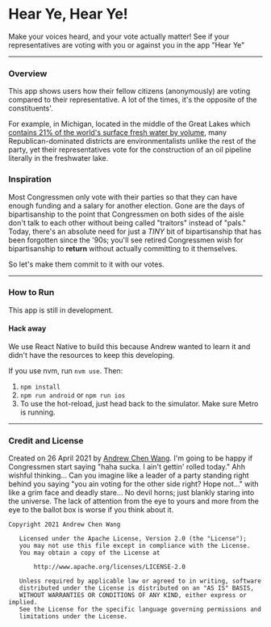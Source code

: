 # Hear Ye, Hear Ye!

Make your voices heard, and your vote actually matter!
See if your representatives are voting
with you or against you in the app "Hear Ye"

---

### Overview

This app shows users how their fellow citizens
(anonymously) are voting compared to their
representative. A lot of the times, it's
the opposite of the constituents'.

For example, in Michigan, located in the 
middle of the Great Lakes which [contains 21% of the world's
surface fresh water by volume](https://en.wikipedia.org/wiki/Great_Lakes),
many Republican-dominated districts are environmentalists
unlike the rest of the party, yet their representatives
vote for the construction of an oil pipeline
literally in the freshwater lake.

### Inspiration

Most Congressmen only vote with their parties
so that they can have enough funding and a salary
for another election. Gone are the days of
bipartisanship to the point that Congressmen on both
sides of the aisle don't talk to each other without
being called "traitors" instead of "pals." Today,
there's an absolute need for just a _TINY_
bit of bipartisanship that has been forgotten
since the '90s; you'll see retired Congressmen
wish for bipartisanship to **return** without
actually committing to it themselves.

So let's make them commit to it with our votes.

---
### How to Run

This app is still in development.

#### Hack away

We use React Native to build this because Andrew
wanted to learn it and didn't have the resources
to keep this developing.

If you use nvm, run `nvm use`. Then:

1. `npm install`
2. `npm run android` or `npm run ios`
3. To use the hot-reload, just head 
   back to the simulator. Make sure Metro is running.

---

### Credit and License

Created on 26 April 2021 by
[Andrew Chen Wang](https://github.com/Andrew-Chen-Wang).
I'm going to be happy if Congressmen start
saying "haha sucka. I ain't gettin' rolled today."
Ahh wishful thinking... Can you imagine like a
leader of a party standing right behind you saying
"you ain voting for the other side right? Hope not..."
with like a grim face and deadly stare... No devil horns;
just blankly staring into the universe. The lack of attention
from the eye to yours and more from the eye to the ballot box
is worse if you think about it.

```
Copyright 2021 Andrew Chen Wang

   Licensed under the Apache License, Version 2.0 (the "License");
   you may not use this file except in compliance with the License.
   You may obtain a copy of the License at

       http://www.apache.org/licenses/LICENSE-2.0

   Unless required by applicable law or agreed to in writing, software
   distributed under the License is distributed on an "AS IS" BASIS,
   WITHOUT WARRANTIES OR CONDITIONS OF ANY KIND, either express or implied.
   See the License for the specific language governing permissions and
   limitations under the License.
```
